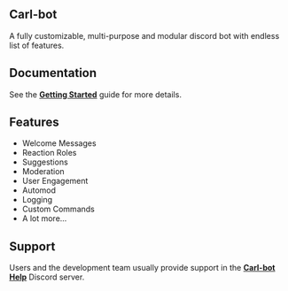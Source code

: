 ## Carl-bot

A fully customizable, multi-purpose and modular discord bot with endless list of features.

## Documentation

See the **[Getting Started](/getting-started)** guide for more details.

## Features

- Welcome Messages
- Reaction Roles
- Suggestions
- Moderation
- User Engagement
- Automod
- Logging
- Custom Commands
- A lot more...

## Support

Users and the development team usually provide support in the **[Carl-bot Help](https://discord.gg/S2ZkBTnd8X)** Discord server.